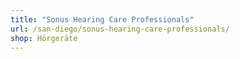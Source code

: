 ```yaml
---
title: "Sonus Hearing Care Professionals"
url: /san-diego/sonus-hearing-care-professionals/
shop: Hörgeräte
---
```

